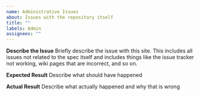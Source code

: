 ```yaml
---
name: Administrative Issues
about: Issues with the repository itself
title: ""
labels: Admin
assignees: ""
---
```


**Describe the Issue**
Briefly describe the issue with this site. This includes all issues not related to the spec itself and includes things like the issue tracker not working, wiki pages that are incorrect, and so on.

**Expected Result**
Describe what should have happened

**Actual Result**
Describe what actually happened and why that is wrong
